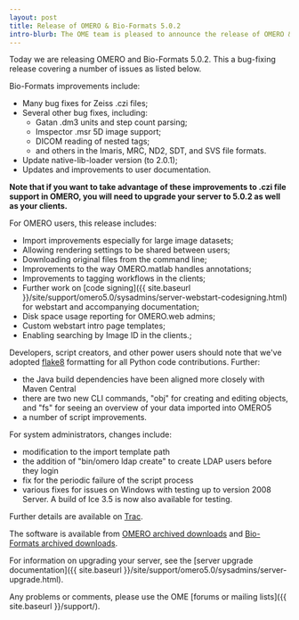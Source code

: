 ```yaml
---
layout: post
title: Release of OMERO & Bio-Formats 5.0.2
intro-blurb: The OME team is pleased to announce the release of OMERO & Bio-Formats 5.0.2
---
```

Today we are releasing OMERO and Bio-Formats 5.0.2. This a bug-fixing
release covering a number of issues as listed below.

Bio-Formats improvements include:

- Many bug fixes for Zeiss .czi files;
- Several other bug fixes, including:
    - Gatan .dm3 units and step count parsing;
    - Imspector .msr 5D image support;
    - DICOM reading of nested tags;
    - and others in the Imaris, MRC, ND2, SDT, and SVS file formats.
- Update native-lib-loader version (to 2.0.1);
- Updates and improvements to user documentation.


**Note that if you want to take advantage of these improvements to
.czi file support in OMERO, you will need to upgrade your server to
5.0.2 as well as your clients.**


For OMERO users, this release includes:

- Import improvements especially for large image datasets;
- Allowing rendering settings to be shared between users;
- Downloading original files from the command line;
- Improvements to the way OMERO.matlab handles annotations;
- Improvements to tagging workflows in the clients;
- Further work on [code signing]({{ site.baseurl }}/site/support/omero5.0/sysadmins/server-webstart-codesigning.html)
  for webstart and accompanying documentation;
- Disk space usage reporting for OMERO.web admins;
- Custom webstart intro page templates;
- Enabling searching by Image ID in the clients.;

Developers, script creators, and other power users should note that
we've adopted [flake8](https://pypi.python.org/pypi/flake8) formatting
for all Python code contributions. Further:

- the Java build dependencies have been aligned more closely with Maven Central
- there are two new CLI commands, "obj" for creating and editing objects, and "fs" for seeing an overview of your data imported into OMERO5
- a number of script improvements.

For system administrators, changes include:

- modification to the import template path
- the addition of "bin/omero ldap create" to create LDAP users before they login
- fix for the periodic failure of the script process
- various fixes for issues on Windows with testing up to version 2008 Server. A build of Ice 3.5 is now also available for testing.


Further details are available on
[Trac](https://trac.openmicroscopy.org/ome/milestone/5.0.2).


The software is available from [OMERO archived downloads](https://downloads.openmicroscopy.org/omero/5.0.2/) and [Bio-Formats archived downloads](https://downloads.openmicroscopy.org/bio-formats/5.0.2/).


For information on upgrading your server, see the [server upgrade
documentation]({{ site.baseurl }}/site/support/omero5.0/sysadmins/server-upgrade.html).


Any problems or comments, please use the OME [forums or mailing
lists]({{ site.baseurl }}/support/).
